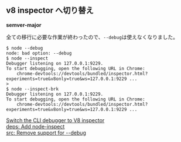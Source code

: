 ## v8 inspector へ切り替え

**semver-major**

全ての移行に必要な作業が終わったので、`--debug`は使えなくなりました。

```
$ node --debug
node: bad option: --debug
$ node --inspect
Debugger listening on 127.0.0.1:9229.
To start debugging, open the following URL in Chrome:
    chrome-devtools://devtools/bundled/inspector.html?experiments=true&v8only=true&ws=127.0.0.1:9229 ...
>
$ node --inspect-brk
Debugger listening on 127.0.0.1:9229.
To start debugging, open the following URL in Chrome:
    chrome-devtools://devtools/bundled/inspector.html?experiments=true&v8only=true&ws=127.0.0.1:9229 ...
```

[Switch the CLI debugger to V8 inspector](https://github.com/nodejs/node/issues/11421)  
[deps: Add node-inspect](https://github.com/nodejs/node/pull/10187)  
[src: Remove support for --debug](https://github.com/nodejs/node/pull/12197)
